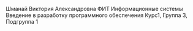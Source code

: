 Шманай 
Виктория
Александровна
ФИТ
Информационные системы
Введение в разработку программного обеспечения
Курс1, Группа 3, Подгруппа 1